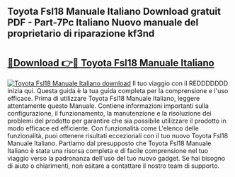 ## Toyota Fsl18 Manuale Italiano Download gratuit PDF - Part-7Pc Italiano Nuovo manuale del proprietario di riparazione kf3nd

# <h2><a href="http://dfae7z.blite.top/?on=Toyota+Fsl18+Manuale+Italiano">🔗Download 👉🔴 Toyota Fsl18 Manuale Italiano</a></h2>

[![Toyota Fsl18 Manuale Italiano download](https://i.imgur.com/lujVjoI.png)](http://dfae7z.blite.top/?on=Toyota+Fsl18+Manuale+Italiano)
Il tuo viaggio con il REDDDDDDD inizia qui. Questa guida è la tua guida completa per la comprensione e l'uso efficace. Prima di utilizzare Toyota Fsl18 Manuale Italiano, leggere attentamente questo Manuale. Contiene informazioni importanti sulla configurazione, il funzionamento, la manutenzione e la risoluzione dei problemi del prodotto per garantire che sia possibile utilizzare il prodotto in modo efficace ed efficiente. Con funzionalità come L'elenco delle funzionalità, puoi ottenere risultati eccezionali con il tuo nuovo Toyota Fsl18 Manuale Italiano. Partiamo dal presupposto che Toyota Fsl18 Manuale Italiano è stata una risorsa completa e di facile comprensione nel tuo viaggio verso la padronanza dell'uso del tuo nuovo gadget. Se hai bisogno di aiuto o chiarimenti, non esitare a contattare il nostro team di supporto.

